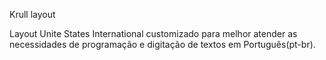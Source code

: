 Krull layout

Layout Unite States International customizado para melhor atender as necessidades de programação e digitação de textos em Português(pt-br).